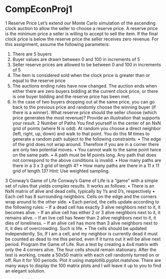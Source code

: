# CompEconProj1
1 Reserve Price
Let’s extend our Monte Carlo simulation of the ascending clock auction to allow the seller to choose
a reserve price. A reserve price is the minimum price a seller is willing to accept to sell the item. If
the final clock price is below the reserve price the seller receives zero revenue.
For this assignment, assume the following parameters:
1. There are 5 buyers
2. Buyer values are drawn between 0 and 100 in increments of 5
3. Seller reserve prices are allowed to be between 0 and 100 in increments of 5
4. The item is considered sold when the clock price is greater than or equal to the reserve price
5. The auctions ending rules have now changed. The auction ends when either there are zero
buyers bidding at the current clock price, or there is one buyer bidding and the reserve price
has been met.
6. In the case of two buyers dropping out at the same price, you can go back to the previous
price and randomly choose the winning buyer (if there is a winner).
What reserve price should the seller choose (which price generates the most revenue)? Provide
an illustration that supports your result.
2 Number of Paths
You find yourself in the center of an NxN grid of points (where N is odd). At random you choose
a direct neighbor (left, right, up, down) and walk to that point. You do this M times to generate a
random path subject to the following constraints:
• The edge of the grid does not wrap around. Therefore if you are in a corner there are only
two potential moves.
• You cannot walk to the same point twice on the same path.
• A path must be M points long.
Any path that does not correspond to the above conditions is invalid.
• How many paths are there in a 3 x 3 grid of length 4?
• How many paths are there in a 11 x 11 grid of length 13?
Hint: Use weighted sampling.

3 Conway’s Game of Life
Conway’s Game of Life is a ”game” with a simple set of rules that yields complex results. It works
as follows:
• There is an NxN matrix of alive and dead cells, typically by 1’s and 0’s, respectively
• Each cell has 8 surrounding neighbors. Cells on the edge and the corners wrap around to the
other side.
• Each period, the cells update according to the following rules:
– If a dead cell has exactly 3 alive neighbors next to it, it becomes alive.
– If an alive cell has either 2 or 3 alive neighbors next to it, it remains alive.
– If an live cell has fewer than 2 alive neighbors next to it, it dies of loneliness.
– If an alive cell has more than 3 alive neighbors next to it, it dies of overcrowding. Such
is life.
• The cells should be updated independently. So, If I am a cell, and my neighbor is currently
dead it must be counted as dead to me this period, even if it turns out it will be alive next
period.
Program the Game of Life. Run a test by creating a 4x4 matrix with only the 4 corners alive.
The four cells should remain stationary. After the test is working, create a 50x50 matrix with each
cell randomly turned on or off. Run it for 100 periods. Plot it using matplotlib.pyplot.matshow.
There are many ways to display the 100 matrix plots and I will leave it up to you to find an elegant
solution.
